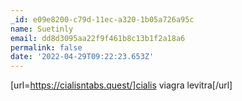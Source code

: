 ```yaml
---
_id: e09e8200-c79d-11ec-a320-1b05a726a95c
name: Suetinly
email: dd8d3095aa22f9f461b8c13b1f2a18a6
permalink: false
date: '2022-04-29T09:22:23.653Z'
---
```

[url=https://cialisntabs.quest/]cialis viagra levitra[/url]
